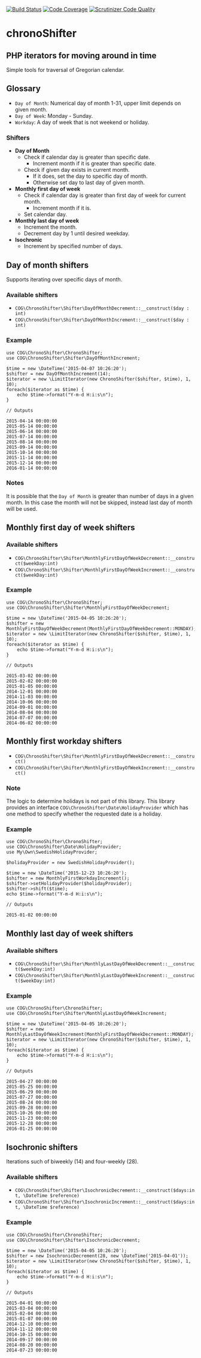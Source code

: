 [![Build Status](https://scrutinizer-ci.com/g/cashongo/chronoShifter/badges/build.png?b=master)](https://scrutinizer-ci.com/g/cashongo/chronoShifter/build-status/master)
[![Code Coverage](https://scrutinizer-ci.com/g/cashongo/chronoShifter/badges/coverage.png?b=master)](https://scrutinizer-ci.com/g/cashongo/chronoShifter/?branch=master)
[![Scrutinizer Code Quality](https://scrutinizer-ci.com/g/cashongo/chronoShifter/badges/quality-score.png?b=master)](https://scrutinizer-ci.com/g/cashongo/chronoShifter/?branch=master)

# chronoShifter

## PHP iterators for moving around in time

Simple tools for traversal of Gregorian calendar.

## Glossary

* `Day of Month`: Numerical day of month 1-31, upper limit depends on given month.
* `Day of Week`: Monday - Sunday.
* `Workday`: A day of week that is not weekend or holiday.

### Shifters

* **Day of Month**
    * Check if calendar day is greater than specific date.
        * Increment month if it is greater than specific date.
    * Check if given day exists in current month.
        * If it does, set the day to specific day of month.
        * Otherwise set day to last day of given month.
* **Monthly first day of week**
    * Check if calendar day is greater than first day of week for current month.
        * Increment month if it is.
    * Set calendar day.
* **Monthly last day of week**
    * Increment the month.
    * Decrement day by 1 until desired weekday.
* **Isochronic**
    * Increment by specified number of days.


## Day of month shifters

Supports iterating over specific days of month.

### Available shifters

* `COG\ChronoShifter\Shifter\DayOfMonthDecrement::__construct($day : int)`
* `COG\ChronoShifter\Shifter\DayOfMonthIncrement::__construct($day : int)`

### Example

    use COG\ChronoShifter\ChronoShifter;
    use COG\ChronoShifter\Shifter\DayOfMonthIncrement;

    $time = new \DateTime('2015-04-07 10:26:20');
    $shifter = new DayOfMonthIncrement(14);
    $iterator = new \LimitIterator(new ChronoShifter($shifter, $time), 1, 10);
    foreach($iterator as $time) {
        echo $time->format("Y-m-d H:i:s\n");
    }

    // Outputs

    2015-04-14 00:00:00
    2015-05-14 00:00:00
    2015-06-14 00:00:00
    2015-07-14 00:00:00
    2015-08-14 00:00:00
    2015-09-14 00:00:00
    2015-10-14 00:00:00
    2015-11-14 00:00:00
    2015-12-14 00:00:00
    2016-01-14 00:00:00

### Notes

It is possible that the `Day of Month` is greater than number of
days in a given month. In this case the month will not be skipped, instead
last day of month will be used.

## Monthly first day of week shifters

### Available shifters

* `COG\ChronoShifter\Shifter\MonthlyFirstDayOfWeekDecrement::__construct($weekDay:int)`
* `COG\ChronoShifter\Shifter\MonthlyFirstDayOfWeekIncrement::__construct($weekDay:int)`

### Example

    use COG\ChronoShifter\ChronoShifter;
    use COG\ChronoShifter\Shifter\MonthlyFirstDayOfWeekDecrement;

    $time = new \DateTime('2015-04-05 10:26:20');
    $shifter = new MonthlyFirstDayOfWeekDecrement(MonthlyFirstDayOfWeekDecrement::MONDAY);
    $iterator = new \LimitIterator(new ChronoShifter($shifter, $time), 1, 10);
    foreach($iterator as $time) {
        echo $time->format("Y-m-d H:i:s\n");
    }

    // Outputs

    2015-03-02 00:00:00
    2015-02-02 00:00:00
    2015-01-05 00:00:00
    2014-12-01 00:00:00
    2014-11-03 00:00:00
    2014-10-06 00:00:00
    2014-09-01 00:00:00
    2014-08-04 00:00:00
    2014-07-07 00:00:00
    2014-06-02 00:00:00


## Monthly first workday shifters

* `COG\ChronoShifter\Shifter\MonthlyFirstDayOfWeekDecrement::__construct()`
* `COG\ChronoShifter\Shifter\MonthlyFirstDayOfWeekIncrement::__construct()`

### Note

The logic to determine holidays is not part of this library. This library
provides an interface `COG\ChronoShifter\Date\HolidayProvider` which has
one method to specify whether the requested date is a holiday.

### Example

    use COG\ChronoShifter\ChronoShifter;
    use COG\ChronoShifter\Date\HolidayProvider;
    use My\Own\SwedishHolidayProvider;

    $holidayProvider = new SwedishHolidayProvider();

    $time = new \DateTime('2015-12-23 10:26:20');
    $shifter = new MonthlyFirstWorkdayIncrement();
    $shifter->setHolidayProvider($holidayProvider);
    $shifter->shift($time);
    echo $time->format("Y-m-d H:i:s\n");

    // Outputs

    2015-01-02 00:00:00

## Monthly last day of week shifters

### Available shifters

* `COG\ChronoShifter\Shifter\MonthlyLastDayOfWeekDecrement::__construct($weekDay:int)`
* `COG\ChronoShifter\Shifter\MonthlyLastDayOfWeekIncrement::__construct($weekDay:int)`

### Example

    use COG\ChronoShifter\ChronoShifter;
    use COG\ChronoShifter\Shifter\MonthlyLastDayOfWeekIncrement;

    $time = new \DateTime('2015-04-05 10:26:20');
    $shifter = new MonthlyLastDayOfWeekIncrement(MonthlyFirstDayOfWeekDecrement::MONDAY);
    $iterator = new \LimitIterator(new ChronoShifter($shifter, $time), 1, 10);
    foreach($iterator as $time) {
        echo $time->format("Y-m-d H:i:s\n");
    }

    // Outputs

    2015-04-27 00:00:00
    2015-05-25 00:00:00
    2015-06-29 00:00:00
    2015-07-27 00:00:00
    2015-08-24 00:00:00
    2015-09-28 00:00:00
    2015-10-26 00:00:00
    2015-11-23 00:00:00
    2015-12-28 00:00:00
    2016-01-25 00:00:00

## Isochronic shifters

Iterations such of biweekly (14) and four-weekly (28).

### Available shifters

* `COG\ChronoShifter\Shifter\IsochronicDecrement::__construct($days:int, \DateTime $reference)`
* `COG\ChronoShifter\Shifter\IsochronicIncrement::__construct($days:int, \DateTime $reference)`

### Example

    use COG\ChronoShifter\ChronoShifter;
    use COG\ChronoShifter\Shifter\IsochronicDecrement;

    $time = new \DateTime('2015-04-05 10:26:20');
    $shifter = new IsochronicDecrement(28, new \DateTime('2015-04-01'));
    $iterator = new \LimitIterator(new ChronoShifter($shifter, $time), 1, 10);
    foreach($iterator as $time) {
        echo $time->format("Y-m-d H:i:s\n");
    }

    // Outputs

    2015-04-01 00:00:00
    2015-03-04 00:00:00
    2015-02-04 00:00:00
    2015-01-07 00:00:00
    2014-12-10 00:00:00
    2014-11-12 00:00:00
    2014-10-15 00:00:00
    2014-09-17 00:00:00
    2014-08-20 00:00:00
    2014-07-23 00:00:00